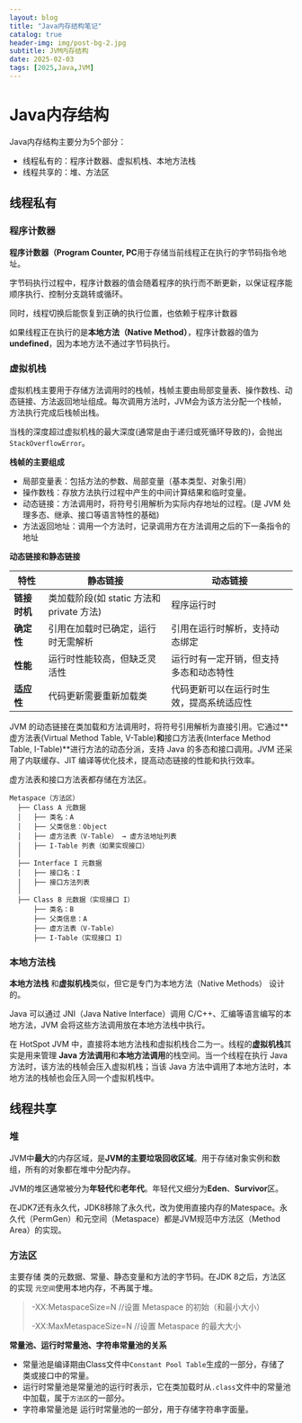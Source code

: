 ```yaml
---
layout: blog
title: "Java内存结构笔记"
catalog: true
header-img: img/post-bg-2.jpg
subtitle: JVM内存结构
date: 2025-02-03
tags: [2025,Java,JVM]
---
```


# Java内存结构
Java内存结构主要分为5个部分：
+ 线程私有的：程序计数器、虚拟机栈、本地方法栈
+ 线程共享的：堆、方法区

## 线程私有

### 程序计数器
**程序计数器（Program Counter, PC**用于存储当前线程正在执行的字节码指令地址。

字节码执行过程中，程序计数器的值会随着程序的执行而不断更新，以保证程序能顺序执行、控制分支跳转或循环。

同时，线程切换后能恢复到正确的执行位置，也依赖于程序计数器

如果线程正在执行的是**本地方法（Native Method）**，程序计数器的值为**undefined**，因为本地方法不通过字节码执行。

### 虚拟机栈
虚拟机栈主要用于存储方法调用时的栈帧，栈帧主要由局部变量表、操作数栈、动态链接、方法返回地址组成。每次调用方法时，JVM会为该方法分配一个栈帧，方法执行完成后栈帧出栈。

当栈的深度超过虚拟机栈的最大深度(通常是由于递归或死循环导致的)，会抛出`StackOverflowError`。

**栈帧的主要组成**
+ 局部变量表：包括方法的参数、局部变量（基本类型、对象引用）
+ 操作数栈：存放方法执行过程中产生的中间计算结果和临时变量。
+ 动态链接：方法调用时，将符号引用解析为实际内存地址的过程。(是 JVM 处理多态、继承、接口等语言特性的基础)
+ 方法返回地址：调用一个方法时，记录调用方在方法调用之后的下一条指令的地址

**动态链接和静态链接**

| 特性           | 静态链接                      | 动态链接                      |
| -------------- | --------------------------------------------- | --------------------------------- |
| **链接时机**   | 类加载阶段(如 static 方法和 private 方法)                 | 程序运行时                                            |
| **确定性**     | 引用在加载时已确定，运行时无需解析                     | 引用在运行时解析，支持动态绑定                                 |
| **性能**       | 运行时性能较高，但缺乏灵活性                  | 运行时有一定开销，但支持多态和动态特性                                   |
| **适应性**     | 代码更新需要重新加载类                      | 代码更新可以在运行时生效，提高系统适应性                                 |


JVM 的动态链接在类加载和方法调用时，将符号引用解析为直接引用。它通过**虚方法表(Virtual Method Table, V-Table)**和**接口方法表(Interface Method Table, I-Table)**进行方法的动态分派，支持 Java 的多态和接口调用。JVM 还采用了内联缓存、JIT 编译等优化技术，提高动态链接的性能和执行效率。

虚方法表和接口方法表都存储在方法区。

```plaintext
Metaspace（方法区）
  ├── Class A 元数据
  │   ├── 类名：A
  │   ├── 父类信息：Object
  │   ├── 虚方法表（V-Table） → 虚方法地址列表
  │   ├── I-Table 列表（如果实现接口）
  │
  ├── Interface I 元数据
  │   ├── 接口名：I
  │   ├── 接口方法列表
  │
  ├── Class B 元数据（实现接口 I）
      ├── 类名：B
      ├── 父类信息：A
      ├── 虚方法表（V-Table）
      ├── I-Table（实现接口 I）

```


### 本地方法栈
**本地方法栈** 和**虚拟机栈**类似，但它是专门为本地方法（Native Methods） 设计的。

Java 可以通过 JNI（Java Native Interface）调用 C/C++、汇编等语言编写的本地方法，JVM 会将这些方法调用放在本地方法栈中执行。

在 HotSpot JVM 中，直接将本地方法栈和虚拟机栈合二为一。线程的**虚拟机栈**其实是用来管理 **Java 方法调用**和**本地方法调用**的栈空间。当一个线程在执行 Java 方法时，该方法的栈帧会压入虚拟机栈；当该 Java 方法中调用了本地方法时，本地方法的栈帧也会压入同一个虚拟机栈中。

## 线程共享

### 堆
JVM中**最大**的内存区域，是**JVM的主要垃圾回收区域**。用于存储对象实例和数组，所有的对象都在堆中分配内存。

JVM的堆区通常被分为**年轻代**和**老年代**。年轻代又细分为**Eden**、**Survivor**区。

在JDK7还有永久代，JDK8移除了永久代，改为使用直接内存的Matespace。永久代（PermGen）和元空间（Metaspace）都是JVM规范中方法区（Method Area）的实现。

### 方法区
主要存储 类的元数据、常量、静态变量和方法的字节码。在JDK 8之后，方法区的实现 `元空间`使用本地内存，不再属于堆。

> -XX:MetaspaceSize=N //设置 Metaspace 的初始（和最小大小）
>
> -XX:MaxMetaspaceSize=N //设置 Metaspace 的最大大小

**常量池、运行时常量池、字符串常量池的关系**

+ 常量池是编译期由Class文件中`Constant Pool Table`生成的一部分，存储了类或接口中的常量。
+ 运行时常量池是常量池的运行时表示，它在类加载时从`.class`文件中的常量池中加载，属于`方法区`的一部分。
+ 字符串常量池是 运行时常量池的一部分，用于存储字符串字面量。
